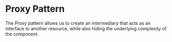 # Proxy Pattern

The Proxy pattern allows us to create an intermediary that acts as an interface to another resource, while also hiding the underlying complexity of the component.